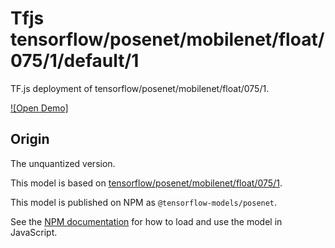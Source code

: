 # Tfjs tensorflow/posenet/mobilenet/float/075/1/default/1
TF.js deployment of tensorflow/posenet/mobilenet/float/075/1.

<!-- parent-model: tensorflow/posenet/mobilenet/float/075/1 -->

[![Open Demo]](https://teachablemachine.withgoogle.com/train/pose)

## Origin
The unquantized version.

This model is based on [tensorflow/posenet/mobilenet/float/075/1](https://tfhub.dev/tensorflow/posenet/mobilenet/float/075/1).

This model is published on NPM as `@tensorflow-models/posenet`.

See the [NPM documentation](https://www.npmjs.com/package/@tensorflow-models/posenet)
for how to load and use the model in JavaScript.
